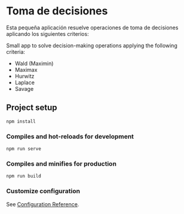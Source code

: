 # Toma de decisiones

Esta pequeña aplicación resuelve operaciones de toma de decisiones aplicando los siguientes criterios:

Small app to solve decision-making operations applying the following criteria: 

- Wald (Maximin)
- Maximax
- Hurwitz
- Laplace
- Savage



## Project setup
```
npm install
```

### Compiles and hot-reloads for development
```
npm run serve
```

### Compiles and minifies for production
```
npm run build
```

### Customize configuration
See [Configuration Reference](https://cli.vuejs.org/config/).
